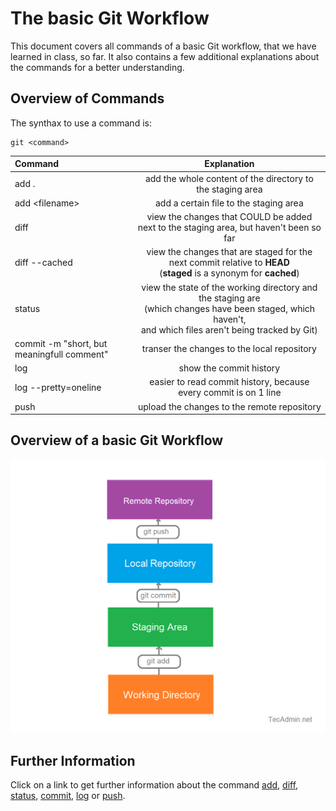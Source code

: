 # The basic Git Workflow

This document covers all commands of a basic Git workflow, that we have learned in class, so far. It also contains a few additional explanations about the commands for a better understanding.

## Overview of Commands

The synthax to use a command is:
```console
git <command>
```
| Command | Explanation |
| :------ | :---------: |
| add . | add the whole content of the directory to the staging area |
| add \<filename\> | add a certain file to the staging area |
| diff | view the changes that COULD be added next to the staging area, but haven't been so far | 
| diff --cached | view the changes that are staged for the next commit relative to **HEAD** <br> (**staged** is a synonym for **cached**) |
| status | view the state of the working directory and the staging are<br>(which changes have been staged, which haven't,<br> and which files aren't being tracked by Git) |
|  commit -m "short, but meaningfull comment"| transer the changes to the local repository |
| log | show the commit history |
| log --pretty=oneline | easier to read commit history, because every commit is on 1 line |
| push | upload the changes to the remote repository |

## Overview of a basic Git Workflow

![git_workflow_overview](explained-git-basic-workflow.png)

## Further Information

Click on a link to get further information about the command [add](https://git-scm.com/docs/git-add), [diff](https://git-scm.com/docs/git-diff), [status](https://git-scm.com/docs/git-status), [commit](https://git-scm.com/docs/git-commit), [log](https://git-scm.com/docs/git-log) or [push](https://git-scm.com/docs/git-push).